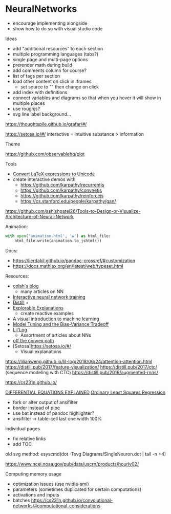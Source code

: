 # NeuralNetworks

- encourage implementing alongside
- show how to do so with visual studio code

Ideas

- add "additional resources" to each section
- multiple programming languages (tabs?)
- single page and multi-page options
- prerender math during build
- add comments column for course?
- list of tags per section
- load other content on click in iframes
	+ set source to "" then change on click
- add index with definitions
- connect variables and diagrams so that when you hover it will show in multiple places
- use roughjs?
- svg line label background...

https://thoughtspile.github.io/grafar/#/

https://setosa.io/#/
interactive = intuitive
substance > information

Theme


https://github.com/observablehq/plot

Tools

- [Convert LaTeX expressions to Unicode](https://www.unicodeit.net/)
- create interactive demos with
	+ https://github.com/karpathy/recurrentjs
	+ https://github.com/karpathy/convnetjs
	+ https://github.com/karpathy/reinforcejs
	+ https://cs.stanford.edu/people/karpathy/gan/


https://github.com/ashishpatel26/Tools-to-Design-or-Visualize-Architecture-of-Neural-Network

Animation:

```python
with open('animation.html', 'w') as html_file:
    html_file.write(animation.to_jshtml())
```


Docs:

- https://lierdakil.github.io/pandoc-crossref/#customization
- https://docs.mathjax.org/en/latest/web/typeset.html

Resources:

- [colah's blog](https://colah.github.io/)
	+ many articles on NN
- [Interactive neural network training](https://playground.tensorflow.org/)
- [Distill](https://distill.pub/)
	+
- [Explorable Explanations](http://worrydream.com/ExplorableExplanations/)
	+ create reactive examples
- [A visual introduction to machine learning](http://www.r2d3.us/visual-intro-to-machine-learning-part-1/)
- [Model Tuning and the Bias-Variance Tradeoff](http://www.r2d3.us/visual-intro-to-machine-learning-part-2/)
- [Lil'Log](https://lilianweng.github.io/lil-log/)
	+ Assortment of articles about NNs
- [off the convex path](https://www.offconvex.org/)
- [Setosa]https://setosa.io/#/
	+ Visual explanations

https://lilianweng.github.io/lil-log/2018/06/24/attention-attention.html
https://distill.pub/2017/feature-visualization/
https://distill.pub/2017/ctc/ (sequence modeling with CTC)
https://distill.pub/2016/augmented-rnns/

https://cs231n.github.io/


[DIFFERENTIAL EQUATIONS EXPLAINED](https://lewis500.github.io/diffeq/)
[Ordinary Least Squares Regression](https://setosa.io/ev/ordinary-least-squares-regression/)



- fork or alter output of ansifilter
- border instead of pipe
- use bat instead of pandoc highlighter?
- ansifilter -> table-cell last one width 100%


individual pages
- fix relative links
- add TOC


old svg method:
esyscmd(dot -Tsvg Diagrams/SingleNeuron.dot | tail -n +4)


https://www.ncei.noaa.gov/pub/data/uscrn/products/hourly02/


Computing memory usage
- optimization issues (use nvidia-smi)
- parameters (sometimes duplicated for certain computations)
- activations and inputs
- batches
https://cs231n.github.io/convolutional-networks/#computational-considerations
